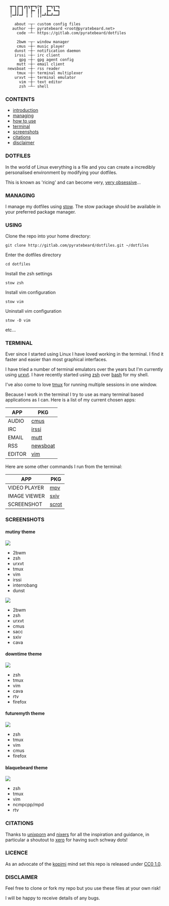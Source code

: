 ```
  ┳━┓┏━┓┏┓┓┳━┓o┳  ┳━┓┓━┓
  ┃ ┃┃ ┃ ┃ ┣━ ┃┃  ┣━ ┗━┓
  ┇━┛┛━┛ ┇ ┇  ┇┇━┛┻━┛━━┛

    about ┄┬┄ custom config files
   author ┄┼┄ pyratebeard <root@pyratebeard.net>
     code ┄┴┄ https://gitlab.com/pyratebeard/dotfiles

     2bwm ┄┬┄ window manager
     cmus ┄┼┄ music player
    dunst ┄┼┄ notification daemon
    irssi ┄┼┄ irc client
      gpg ┄┼┄ gpg agent config
     mutt ┄┼┄ email client
 newsboat ┄┼┄ rss reader
     tmux ┄┼┄ terminal multiplexer
    urxvt ┄┼┄ terminal emulator
      vim ┄┼┄ text editor
      zsh ┄┴┄ shell
```

### CONTENTS
 - [introduction](#dotfiles)
 - [managing](#managing)
 - [how to use](#using)
 - [terminal](#terminal)
 - [screenshots](#screenshots)
 - [citations](#citations)
 - [disclaimer](#disclaimer)

### DOTFILES

In the world of Linux everything is a file and you can create a incredibly personalised environment by modifying your dotfiles.

This is known as 'ricing' and can become very, [very obsessive](https://pyratebeard.net/scrots.html)...

### MANAGING

I manage my dotfiles using [stow](http://www.gnu.org/software/stow/).  The stow package should be available in your preferred package manager.

### USING
Clone the repo into your home directory:

`git clone http://gitlab.com/pyratebeard/dotfiles.git ~/dotfiles`

Enter the dotfiles directory

`cd dotfiles`

Install the zsh settings

`stow zsh`

Install vim configuration

`stow vim`

Uninstall vim configuration

`stow -D vim`

etc...

### TERMINAL
Ever since I started using Linux I have loved working in the terminal. I find it faster and easier than most graphical interfaces.

I have tried a number of terminal emulators over the years but I'm currently using [urxvt](). I have recently started using [zsh](http://zsh.sourceforge.net/) over [bash](https://www.gnu.org/software/bash/) for my shell.

I've also come to love [tmux](https://tmux.github.io/) for running multiple sessions in one window.

Because I work in the terminal I try to use as many terminal based applications as I can. Here is a list of my current chosen apps:

APP | PKG
--- | ---
AUDIO | [cmus](https://cmus.github.io/)
IRC | [irssi](https://irssi.org/)
EMAIL | [mutt](http://www.mutt.org/)
RSS | [newsboat](https://newsboat.org/)
EDITOR | [vim](http://www.vim.org/)

Here are some other commands I run from the terminal:

APP | PKG
--- | ---
VIDEO PLAYER | [mpv](https://mpv.io/)
IMAGE VIEWER | [sxiv](https://github.com/muennich/sxiv)
SCREENSHOT | [scrot]()

### SCREENSHOTS

#### mutiny theme
![](https://gitlab.com/pyratebeard/dotfiles/raw/master/scrots/mutiny-02.png)
- 2bwm
- zsh
- urxvt
- tmux
- vim
- irssi
- interrobang
- dunst

![](https://gitlab.com/pyratebeard/dotfiles/raw/master/scrots/mutiny-03.png)
- 2bwm
- zsh
- urxvt
- cmus
- sacc
- sxiv
- cava

#### downtime theme
![](https://gitlab.com/pyratebeard/dotfiles/raw/master/scrots/downtime.png)
- zsh
- tmux
- vim
- cava
- rtv
- firefox

#### futuremyth theme
![](https://gitlab.com/pyratebeard/dotfiles/raw/master/scrots/futuremyth.png)
- zsh
- tmux
- vim
- cmus
- firefox

#### blaquebeard theme
![](https://gitlab.com/pyratebeard/dotfiles/raw/master/scrots/blaquebeard.png)
- zsh
- tmux
- vim
- ncmpcpp/mpd
- rtv

### CITATIONS
Thanks to [unixporn](http://reddit.com/r/unixporn) and [nixers](https://www.nixers.net/) for all the inspiration and guidance, in particular a shoutout to [xero](https://github.com/xero/dotfiles) for having such schway dots!

### LICENCE
As an advocate of the [kopimi](https://en.wikipedia.org/wiki/Piratbyr%C3%A5n#Kopimi) mind set this repo is released under [CC0 1.0](https://creativecommons.org/publicdomain/zero/1.0/).

### DISCLAIMER
Feel free to clone or fork my repo but you use these files at your own risk!

I will be happy to receive details of any bugs.

